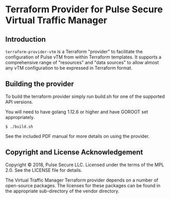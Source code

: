 # Terraform Provider for Pulse Secure Virtual Traffic Manager

## Introduction

`terraform-provider-vtm` is a Terraform "provider" to facilitate the configuration of Pulse 
vTM from within Terraform templates.  It supports a comprehensive range of
"resources" and "data sources" to allow almost any vTM configuration to be expressed 
in Terraform format.


## Building the provider

To build the terraform provider simply run build.sh for one of the supported API
versions.

You will need to have golang 1.12.6 or higher and have GOROOT set
appropriately.

```shell
$ ./build.sh
```

See the included PDF manual for more details on using the provider.

## Copyright and License Acknowledgement

Copyright &copy; 2018, Pulse Secure LLC. Licensed under the terms of the
MPL 2.0. See the LICENSE file for details.

The Virtual Traffic Manager Terraform provider depends on a number of
open-source packages. The licenses for these packages can be found in the
appropriate sub-directory of the vendor directory.
